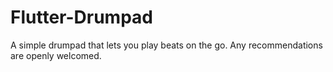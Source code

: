 # Flutter-Drumpad
A simple drumpad that lets you play beats on the go. Any recommendations are openly welcomed.
